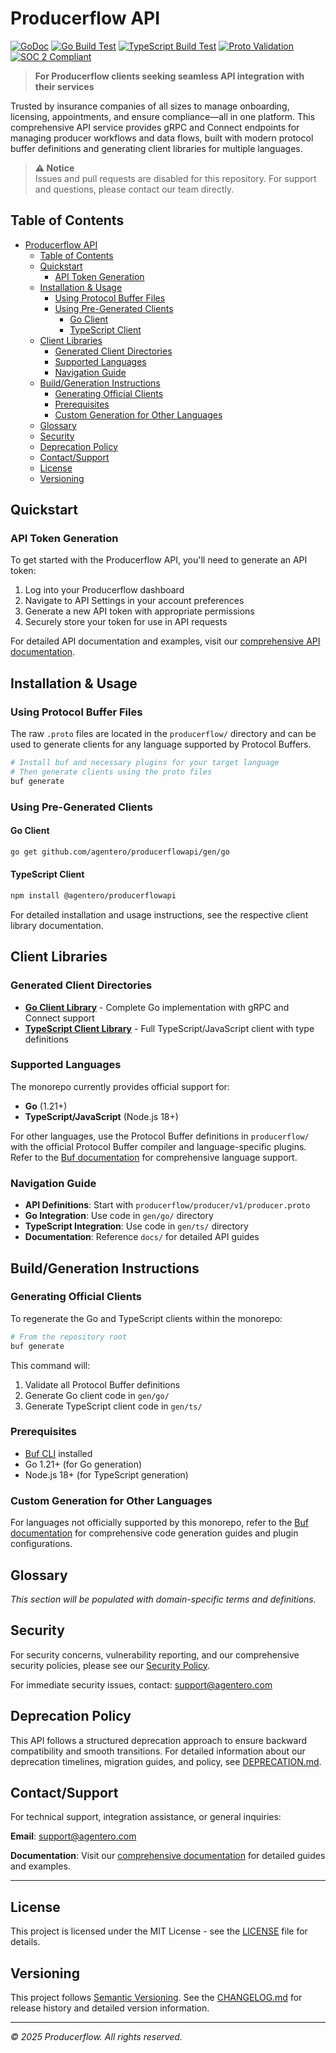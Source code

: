 # Producerflow API

[![GoDoc](https://godoc.org/github.com/agentero/producerflowapi?status.svg)](https://godoc.org/github.com/agentero/producerflowapi)
[![Go Build Test](https://github.com/agentero/producerflowapi/actions/workflows/go-build.yml/badge.svg)](https://github.com/agentero/producerflowapi/actions/workflows/go-build.yml)
[![TypeScript Build Test](https://github.com/agentero/producerflowapi/actions/workflows/ts-build.yml/badge.svg)](https://github.com/agentero/producerflowapi/actions/workflows/ts-build.yml)
[![Proto Validation](https://github.com/agentero/producerflowapi/actions/workflows/proto-validation.yml/badge.svg)](https://github.com/agentero/producerflowapi/actions/workflows/proto-validation.yml)
[![SOC 2 Compliant](https://img.shields.io/badge/SOC%202-Compliant-green.svg)](https://www.producerflow.com/)

> **For Producerflow clients seeking seamless API integration with their services**

Trusted by insurance companies of all sizes to manage onboarding, licensing, appointments, and ensure compliance—all in one platform. This comprehensive API service provides gRPC and Connect endpoints for managing producer workflows and data flows, built with modern protocol buffer definitions and generating client libraries for multiple languages.

> **⚠️ Notice**  
> Issues and pull requests are disabled for this repository. For support and questions, please contact our team directly.

## Table of Contents

- [Producerflow API](#producerflow-api)
  - [Table of Contents](#table-of-contents)
  - [Quickstart](#quickstart)
    - [API Token Generation](#api-token-generation)
  - [Installation \& Usage](#installation--usage)
    - [Using Protocol Buffer Files](#using-protocol-buffer-files)
    - [Using Pre-Generated Clients](#using-pre-generated-clients)
      - [Go Client](#go-client)
      - [TypeScript Client](#typescript-client)
  - [Client Libraries](#client-libraries)
    - [Generated Client Directories](#generated-client-directories)
    - [Supported Languages](#supported-languages)
    - [Navigation Guide](#navigation-guide)
  - [Build/Generation Instructions](#buildgeneration-instructions)
    - [Generating Official Clients](#generating-official-clients)
    - [Prerequisites](#prerequisites)
    - [Custom Generation for Other Languages](#custom-generation-for-other-languages)
  - [Glossary](#glossary)
  - [Security](#security)
  - [Deprecation Policy](#deprecation-policy)
  - [Contact/Support](#contactsupport)
  - [License](#license)
  - [Versioning](#versioning)

## Quickstart

### API Token Generation

To get started with the Producerflow API, you'll need to generate an API token:

1. Log into your Producerflow dashboard
2. Navigate to API Settings in your account preferences
3. Generate a new API token with appropriate permissions
4. Securely store your token for use in API requests

For detailed API documentation and examples, visit our [comprehensive API documentation](docs/).

## Installation & Usage

### Using Protocol Buffer Files

The raw `.proto` files are located in the `producerflow/` directory and can be used to generate clients for any language supported by Protocol Buffers.

```bash
# Install buf and necessary plugins for your target language
# Then generate clients using the proto files
buf generate
```

### Using Pre-Generated Clients

#### Go Client
```bash
go get github.com/agentero/producerflowapi/gen/go
```

#### TypeScript Client
```bash
npm install @agentero/producerflowapi
```

For detailed installation and usage instructions, see the respective client library documentation.

## Client Libraries

### Generated Client Directories

- **[Go Client Library](/gen/go/)** - Complete Go implementation with gRPC and Connect support
- **[TypeScript Client Library](/gen/ts/)** - Full TypeScript/JavaScript client with type definitions

### Supported Languages

The monorepo currently provides official support for:

- **Go** (1.21+)
- **TypeScript/JavaScript** (Node.js 18+)

For other languages, use the Protocol Buffer definitions in `producerflow/` with the official Protocol Buffer compiler and language-specific plugins. Refer to the [Buf documentation](https://buf.build/docs) for comprehensive language support.

### Navigation Guide

- **API Definitions**: Start with `producerflow/producer/v1/producer.proto`
- **Go Integration**: Use code in `gen/go/` directory
- **TypeScript Integration**: Use code in `gen/ts/` directory
- **Documentation**: Reference `docs/` for detailed API guides

## Build/Generation Instructions

### Generating Official Clients

To regenerate the Go and TypeScript clients within the monorepo:

```bash
# From the repository root
buf generate
```

This command will:

1. Validate all Protocol Buffer definitions
2. Generate Go client code in `gen/go/`
3. Generate TypeScript client code in `gen/ts/`

### Prerequisites

- [Buf CLI](https://buf.build/docs/installation) installed
- Go 1.21+ (for Go generation)
- Node.js 18+ (for TypeScript generation)

### Custom Generation for Other Languages

For languages not officially supported by this monorepo, refer to the [Buf documentation](https://buf.build/docs) for comprehensive code generation guides and plugin configurations.

## Glossary

*This section will be populated with domain-specific terms and definitions.*

<!-- TODO: Add domain terms and definitions -->

## Security

For security concerns, vulnerability reporting, and our comprehensive security policies, please see our [Security Policy](SECURITY.md).

For immediate security issues, contact: [support@agentero.com](mailto:support@agentero.com)

## Deprecation Policy

This API follows a structured deprecation approach to ensure backward compatibility and smooth transitions. For detailed information about our deprecation timelines, migration guides, and policy, see [DEPRECATION.md](DEPRECATION.md).

## Contact/Support

For technical support, integration assistance, or general inquiries:

**Email**: [support@agentero.com](mailto:support@agentero.com)

**Documentation**: Visit our [comprehensive documentation](docs/) for detailed guides and examples.

---

## License

This project is licensed under the MIT License - see the [LICENSE](LICENSE) file for details.

## Versioning

This project follows [Semantic Versioning](https://semver.org/). See the [CHANGELOG.md](CHANGELOG.md) for release history and detailed version information.

---

*© 2025 Producerflow. All rights reserved.*
